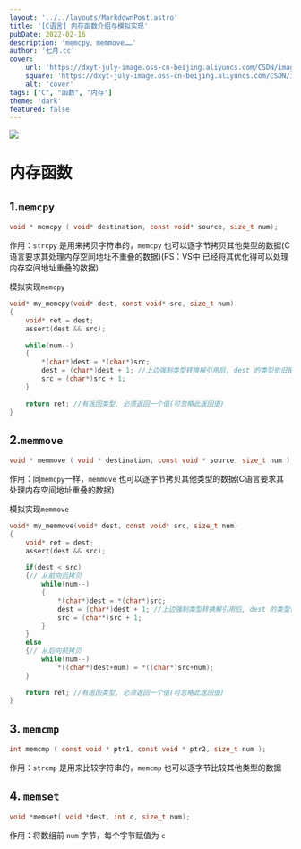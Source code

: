 ```yaml
---
layout: '../../layouts/MarkdownPost.astro'
title: '[C语言] 内存函数介绍与模拟实现'
pubDate: 2022-02-16
description: 'memcpy、memmove……'
author: '七月.cc'
cover:
    url: 'https://dxyt-july-image.oss-cn-beijing.aliyuncs.com/CSDN/image-20230409195102451.png'
    square: 'https://dxyt-july-image.oss-cn-beijing.aliyuncs.com/CSDN/image-20230409195102451.png'
    alt: 'cover'
tags: ["C", "函数", "内存"]
theme: 'dark'
featured: false
---
```


![](https://dxyt-july-image.oss-cn-beijing.aliyuncs.com/CSDN/image-20230409195102451.png)

# 内存函数

## 1.`memcpy`

```c
void * memcpy ( void* destination, const void* source, size_t num);
```

作用：`strcpy` 是用来拷贝字符串的，`memcpy` 也可以逐字节拷贝其他类型的数据(C语言要求其处理内存空间地址不重叠的数据)(PS：VS中 已经将其优化得可以处理内存空间地址重叠的数据)

模拟实现`memcpy`

```c
void* my_memcpy(void* dest, const void* src, size_t num)
{
    void* ret = dest;
    assert(dest && src);
    
    while(num--)
    {
        *(char*)dest = *(char*)src;
        dest = (char*)dest + 1;	//上边强制类型转换解引用后, dest 的类型依旧是 void*, 无法直接加加, 所以依旧需要强制类型转换
        src = (char*)src + 1;
    }
    
    return ret; //有返回类型, 必须返回一个值(可忽略此返回值)
}
```

## 2.`memmove`

```c
void * memmove ( void * destination, const void * source, size_t num );
```

作用：同`memcpy`一样，`memmove` 也可以逐字节拷贝其他类型的数据(C语言要求其处理内存空间地址重叠的数据)

模拟实现`memmove`

```c
void* my_memmove(void* dest, const void* src, size_t num)
{
    void* ret = dest;
    assert(dest && src);
    
    if(dest < src)
    {// 从前向后拷贝
        while(num--)
    	{
        	*(char*)dest = *(char*)src;
        	dest = (char*)dest + 1;	//上边强制类型转换解引用后, dest 的类型依旧是 void*, 无法直接加加, 所以依旧需要强制类型转换
        	src = (char*)src + 1;
    	}
    }
    else
    {// 从后向前拷贝
        while(num--)
        	*((char*)dest+num) = *((char*)src+num);
    }
    
    return ret; //有返回类型, 必须返回一个值(可忽略此返回值)
}
```

## 3. `memcmp`

```c
int memcmp ( const void * ptr1, const void * ptr2, size_t num );
```

作用：`strcmp` 是用来比较字符串的，`memcmp` 也可以逐字节比较其他类型的数据

## 4. `memset`

```c
void *memset( void *dest, int c, size_t num);
```

作用：将数组前 `num` 字节，每个字节赋值为 `c`
